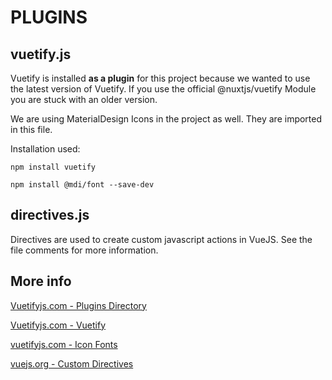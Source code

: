 # PLUGINS

## vuetify.js
Vuetify is installed **as a plugin** for this project because we wanted to use the latest version of Vuetify. If you use the official @nuxtjs/vuetify Module you are stuck with an older version.

We are using MaterialDesign Icons in the project as well. They are imported in this file.

Installation used:

`npm install vuetify`

`npm install @mdi/font --save-dev`

## directives.js
Directives are used to create custom javascript actions in VueJS. See the file comments for more information.


## More info

[Vuetifyjs.com - Plugins Directory](https://nuxtjs.org/docs/2.x/directory-structure/plugins)

[Vuetifyjs.com - Vuetify](https://vuetifyjs.com/en/)

[vuetifyjs.com - Icon Fonts](https://vuetifyjs.com/en/features/icon-fonts/)

[vuejs.org - Custom Directives](https://vuejs.org/v2/guide/custom-directive.html)




